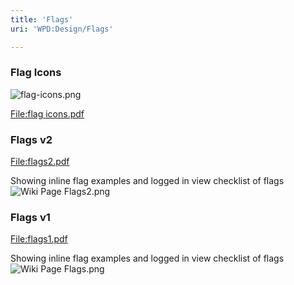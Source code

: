 ```yaml
---
title: 'Flags'
uri: 'WPD:Design/Flags'

---
```

### Flag Icons

![flag-icons.png](//static.webplatform.org/1/13/flag-icons.png)

[File:flag icons.pdf](/File:flag_icons.pdf)

### Flags v2

[File:flags2.pdf](/File:flags2.pdf)

Showing inline flag examples and logged in view checklist of flags ![Wiki Page Flags2.png](//static.webplatform.org/8/86/Wiki_Page_Flags2.png)

### Flags v1

[File:flags1.pdf](/File:flags1.pdf)

Showing inline flag examples and logged in view checklist of flags ![Wiki Page Flags.png](//static.webplatform.org/b/b5/Wiki_Page_Flags.png)
